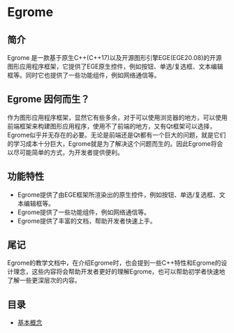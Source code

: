 # Egrome

## 简介

Egrome 是一款基于原生C++(C++17)以及开源图形引擎EGE(EGE20.08)的开源图形应用程序框架，它提供了EGE原生控件，例如按钮、单选/复选框、文本编辑框等。同时它也提供了一些功能组件，例如网络通信等。

## Egrome 因何而生？

作为图形应用程序框架，显然它有些多余，对于可以使用浏览器的地方，可以使用前端框架来构建图形应用程序，使用不了前端的地方，又有Qt框架可以选择，Egrome似乎并无存在的必要。无论是前端还是Qt都有一个巨大的问题，就是它们的学习成本十分巨大，Egrome就是为了解决这个问题而生的。因此Egrome将会以尽可能简单的方式，为开发者提供便利。

## 功能特性

- Egrome提供了由EGE框架所渲染出的原生控件，例如按钮、单选/复选框、文本编辑框等。
- Egrome提供了一些功能组件，例如网络通信等。
- Egrome提供了丰富的文档，帮助开发者快速上手。

## 尾记

Egrome的教学文档中，在介绍Egrome时，也会提到一些C++特性和Egrome的设计理念，这些内容将会帮助开发者更好的理解Egrome，也可以帮助初学者快速地了解一些更深层次的内容。

## 目录

- [基本概念](./docs/基本概念.md)